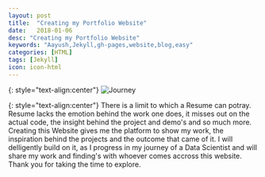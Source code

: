 ```yaml
---
layout: post
title:  "Creating my Portfolio Website"
date:   2018-01-06
desc: "Creating my Portfolio Website"
keywords: "Aayush,Jekyll,gh-pages,website,blog,easy"
categories: [HTML]
tags: [Jekyll]
icon: icon-html
---
```


{: style="text-align:center"}
![Journey](/Jalpc/static/assets/img/landing/journey4.jpg)

{: style="text-align:center"}
There is a limit to which a Resume can potray. Resume lacks the emotion behind the work one does, it misses out on the actual code, the insight behind the project and demo's and so much more. Creating this Website gives me the platform to show my work, the inspiration behind the projects and the outcome that came of it. I will delligently build on it, as I progress in my journey of a Data Scientist and will share my work and finding's with whoever comes accross this website. Thank you for taking the time to explore. 

